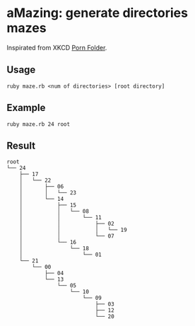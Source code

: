 # aMazing: generate directories mazes
Inspirated from XKCD [Porn Folder](http://www.xkcd.com/981/).

## Usage

    ruby maze.rb <num of directories> [root directory]

## Example

    ruby maze.rb 24 root

## Result

    root
    └── 24
        ├── 17
        │   └── 22
        │       ├── 06
        │       │   └── 23
        │       └── 14
        │           ├── 15
        │           │   └── 08
        │           │       └── 11
        │           │           ├── 02
        │           │           │   └── 19
        │           │           └── 07
        │           └── 16
        │               └── 18
        │                   └── 01
        └── 21
            └── 00
                ├── 04
                └── 13
                    └── 05
                        └── 10
                            └── 09
                                ├── 03
                                ├── 12
                                └── 20
